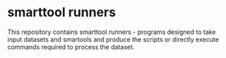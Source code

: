 smarttool runners
=================

This repository contains smarttool runners - programs designed to take input datasets and smartools and produce the scripts or directly execute commands required to process the dataset.

